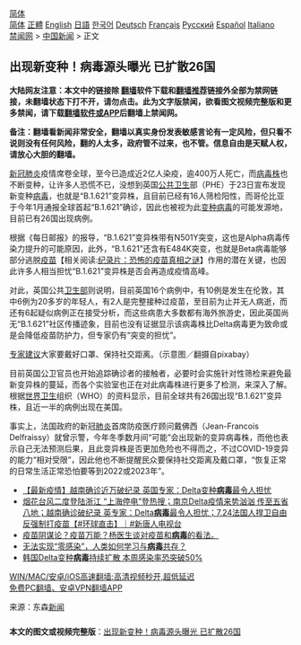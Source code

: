  <!-- 面包屑导航 --> <div class="breadcrumb"><!-- GTranslate: https://gtranslate.io/ -->  <div class="switcher notranslate">  <div class="selected">  <a href="#" onclick="return false;"> 简体</a>  </div>  <div class="option">  <a href="https://www.bannedbook.org" onclick="doGTranslate('zh-CN|zh-CN');jQuery('div.switcher div.selected a').html(jQuery(this).html());return false;" title="简体中文" class="nturl selected"> 简体</a>  <a href="https://www.bannedbook.org/zh-tw/" onclick="doGTranslate('zh-CN|zh-TW');jQuery('div.switcher div.selected a').html(jQuery(this).html());return false;" title="繁體中文" class="nturl"> 正體</a>  <a href="https://www.bannedbook.org/en/" onclick="doGTranslate('zh-CN|en');jQuery('div.switcher div.selected a').html(jQuery(this).html());return false;" title="English" class="nturl"> English</a>  <a href="https://www.bannedbook.org/ja/" onclick="doGTranslate('zh-CN|ja');jQuery('div.switcher div.selected a').html(jQuery(this).html());return false;" title="日本語" class="nturl"> 日語</a>  <a href="https://www.bannedbook.org/ko/" onclick="doGTranslate('zh-CN|ko');jQuery('div.switcher div.selected a').html(jQuery(this).html());return false;" title="한국어" class="nturl"> 한국어</a>  <a href="https://www.bannedbook.org/de/" onclick="doGTranslate('zh-CN|de');jQuery('div.switcher div.selected a').html(jQuery(this).html());return false;" title="Deutsch" class="nturl"> Deutsch</a>  <a href="https://www.bannedbook.org/fr/" onclick="doGTranslate('zh-CN|fr');jQuery('div.switcher div.selected a').html(jQuery(this).html());return false;" title="Français" class="nturl"> Français</a>  <a href="https://www.bannedbook.org/ru/" onclick="doGTranslate('zh-CN|ru');jQuery('div.switcher div.selected a').html(jQuery(this).html());return false;" title="Русский" class="nturl"> Русский</a>  <a href="https://www.bannedbook.org/es/" onclick="doGTranslate('zh-CN|es');jQuery('div.switcher div.selected a').html(jQuery(this).html());return false;" title="Español" class="nturl"> Español</a>  <a href="https://www.bannedbook.org/it/" onclick="doGTranslate('zh-CN|it');jQuery('div.switcher div.selected a').html(jQuery(this).html());return false;" title="Italiano" class="nturl"> Italiano</a>  </div>  </div>      <div class='breadcrumb-sub'><!-- Breadcrumb NavXT 6.3.0 --> <a href="https://www.bannedbook.org/" class="home">禁闻网</a> &gt; <a href="https://www.bannedbook.org/bnews/cnnews/" class="category">中国新闻</a> &gt; 正文</div></div><h2>出现新变种！病毒源头曝光 已扩散26国</h2> <p class="notice"><b>大陆网友注意：本文中的链接除 <a href="https://github.com/bannedbook/fanqiang" >翻墙</a>软件下载和<a href="https://github.com/killgcd/justmysocks/blob/master/README.md">翻墙推荐</a>链接外全部为禁网链接，未翻墙状态下打不开，请勿点击。此为文字版禁闻，欲看图文视频完整版和更多禁闻，请下载<a href="https://github.com/bannedbook/fanqiang">翻墙软件或APP</a>后翻墙上禁闻网。</p><p>备注：翻墙看新闻非常安全，翻墙以真实身份发表敏感言论有一定风险，但只看不说则没有任何风险，翻的人太多，政府管不过来，也不管。信息自由是天赋人权，请放心大胆的翻墙。</b></p>  <div class="entry"> <p><a href="https://www.bannedbook.org/bnews/tag/%e6%96%b0%e5%86%a0%e8%82%ba%e7%82%8e/" class="st_tag internal_tag" rel="tag" title="标签 新冠肺炎 下的日志">新冠肺炎</a>疫情席卷全球，至今已造成近2亿人染疫，逾400万人死亡，而<a href="https://www.bannedbook.org/bnews/tag/%E7%97%85%E6%AF%92%E6%A0%AA/" class="st_tag internal_tag" rel="tag" title="标签 病毒株 下的日志">病毒株</a>也不断变种，让许多人恐慌不已，没想到英国<a href="https://www.bannedbook.org/bnews/tag/%E5%85%AC%E5%85%B1%E5%8D%AB%E7%94%9F/" class="st_tag internal_tag" rel="tag" title="标签 公共卫生 下的日志">公共卫生</a>部（PHE）于23日宣布发现新变种<a href="https://www.bannedbook.org/bnews/tag/%e7%97%85%e6%af%92/" class="st_tag internal_tag" rel="tag" title="标签 病毒 下的日志">病毒</a>，也就是“B.1.621”变异株，且目前已经有16人筛检阳性，而哥伦比亚于今年1月通报全球首起“B.1.621”确诊，因此也被视为此<a href="https://www.bannedbook.org/bnews/tag/%e5%8f%98%e7%a7%8d%e7%97%85%e6%af%92/" class="st_tag internal_tag" rel="tag" title="标签 变种病毒 下的日志">变种病毒</a>的可能发源地，目前已有26国出现病例。</p> <p>根据《每日邮报》的报导，“B.1.621”变异株带有N501Y突变，这也是Alpha病毒传染力提升的可能原因，此外，“B.1.621”还含有E484K突变，也就是Beta病毒能够部分逃脱<span class='wp_keywordlink'><a href="https://www.bannedbook.org/bnews/tculture/20160630/551027.html" title="疫苗" target="_blank">疫苗</a></span>【相关阅读:<a href='https://www.bannedbook.org/bnews/topimagenews/20180408/925060.html' target='_blank'>纪录片：恐怖的疫苗真相之谜</a>】作用的潜在关键，也因此许多人相当担忧“B.1.621”变异株是否会再造成疫情高峰。</p>  <p>对此，英国公共<a href="https://www.bannedbook.org/bnews/tag/%E5%8D%AB%E7%94%9F%E9%83%A8/" class="st_tag internal_tag" rel="tag" title="标签 卫生部 下的日志">卫生部</a>则说明，目前英国16个病例中，有10例是发生在伦敦，其中6例为20多岁的年轻人，有2人是完整接种过疫苗，至目前为止并无人病逝，而还有6起疑似病例正在接受分析，而这些病患大多数都有海外旅游史，因此英国尚无“B.1.621”社区传播迹象，目前也没有证据显示该病毒株比Delta病毒更为致命或是会降低疫苗防护力，但专家仍有“突变的担忧”。</p> <p><a href="https://www.bannedbook.org/bnews/tag/%E4%B8%93%E5%AE%B6%E5%BB%BA%E8%AE%AE/" class="st_tag internal_tag" rel="tag" title="标签 专家建议 下的日志">专家建议</a>大家要戴好口罩、保持社交距离。（示意图／翻摄自pixabay）</p>  <p>目前英国公卫官员也开始追踪确诊者的接触者，必要时会实施针对性筛检来避免最新变异株的蔓延，而各个实验室也正在对此病毒株进行更多了检测，来深入了解。根据<a href="https://www.bannedbook.org/bnews/tag/%E4%B8%96%E7%95%8C%E5%8D%AB%E7%94%9F/" class="st_tag internal_tag" rel="tag" title="标签 世界卫生 下的日志">世界卫生</a>组织（WHO）的资料显示，目前全球共有26国出现“B.1.621”变异株，且近一半的病例出现在美国。</p> <p>事实上，法国政府的新冠<a href="https://www.bannedbook.org/bnews/tag/%e8%82%ba%e7%82%8e/" class="st_tag internal_tag" rel="tag" title="标签 肺炎 下的日志">肺炎</a>首席防疫医疗顾问戴佛西（Jean-Francois Delfraissy）就曾示警，今年冬季数月间“可能”会出现新的变异病毒株，而他也表示自己无法预测后果，且此变异株是否更加危险也不得而之，不过COVID-19变异的能力“相对受限”，因此他也不断提醒民众要保持社交距离及戴口罩，“恢复正常的日常生活正常恐怕要等到2022或2023年”。</p>  <ul class='op-related-articles' title='相关阅读'> <li><a href='https://www.bannedbook.org/bnews/bannedvideo/20210727/1594730.html' target='_blank'>【最新疫情】越南确诊近万破纪录 英国专家：Delta变种<b>病毒</b>最令人担忧</a></li> <li><a href='https://www.bannedbook.org/bnews/bannedvideo/20210727/1594676.html' target='_blank'>烟花台风二度登陆浙江 “上海停电”登热搜；南京Delta疫情来势汹汹 传至五省八地；越南确诊破纪录 英专家：Delta<b>病毒</b>最令人担忧；7.24法国人捍卫自由 反强制打疫苗【#环球直击】｜#新唐人电视台</a></li> <li><a href='https://www.bannedbook.org/bnews/bannedvideo/20210726/1594659.html' target='_blank'>疫苗阴谋论？疫苗万能？杨医生谈对疫苗和<b>病毒</b>的看法。</a></li> <li><a href='https://www.bannedbook.org/bnews/cnnews/20210726/1594482.html' target='_blank'>无法实现“零感染”，人类如何学习与<b>病毒</b>共存？</a></li> <li><a href='https://www.bannedbook.org/bnews/comments/20210726/1594469.html' target='_blank'>韩国Delta变种<b>病毒</b>持续扩散 本周感染率恐突破50%</a></li> </ul> <p class="texttj"> <a href="https://github.com/bannedbook/fanqiang/wiki/V2ray%E6%9C%BA%E5%9C%BA" target="_blank">WIN/MAC/安卓/iOS高速翻墙:高清视频秒开,超低延迟</a><br/> <a href="https://github.com/bannedbook/fanqiang/wiki/%E7%A6%81%E9%97%BB%E7%BD%91%E5%AE%89%E5%8D%93%E7%BF%BB%E5%A2%99%E6%96%B0%E9%97%BBAPP" target="_blank">免费PC翻墙、安卓VPN翻墙APP</a></p><p> 来源：东森<span class='wp_keywordlink_affiliate'><a href="https://www.bannedbook.org/" title="新闻">新闻</a></span> </p> <a name='sharetosocial'></a>  <div style="margin-bottom:5px;padding-bottom:5px;clear:both"> <div id="archive-pix-1" class="banner-ads"> <!-- AuctionX Display platform tag START --> <div id="26318x728x90x621x_ADSLOT2" clicktrack="%%CLICK_URL_ESC%%"></div> <!-- AuctionX Display platform tag END --> </div> <div id="archive-pix-2" class="banner-ads"> <!-- AuctionX Display platform tag START --> <div id="26315x300x250x621x_ADSLOT2" clicktrack="%%CLICK_URL_ESC%%"></div> <!-- AuctionX Display platform tag END --> </div> </div>  <div id="archive-pix-1" class="banner-ads"> <!-- AuctionX Display platform tag START --> <div id="26318x728x90x621x_ADSLOT3" clicktrack="%%CLICK_URL_ESC%%"></div> <!-- AuctionX Display platform tag END --> </div> <div><b>本文的图文或视频完整版</b>：<a href='https://www.bannedbook.org/bnews/cnnews/20210727/1594793.html'>出现新变种！病毒源头曝光 已扩散26国</a></div>  </div><!--END ENTRY--> 